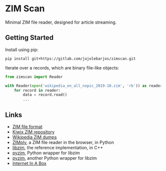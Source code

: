 
# ZIM Scan

Minimal ZIM file reader, designed for article streaming.


## Getting Started

Install using pip:

```
pip install git+https://gitlab.com/jojolebarjos/zimscan.git
```

Iterate over a records, which are binary file-like objects:

```python
from zimscan import Reader

with Reader(open('wikipedia_en_all_nopic_2019-10.zim', 'rb')) as reader:
    for record in reader:
        data = record.read()
        ...
```


## Links

 * [ZIM file format](https://openzim.org/wiki/ZIM_file_format)
 * [Kiwix ZIM repository](http://download.kiwix.org/zim/)
 * [Wikipedia ZIM dumps](https://dumps.wikimedia.org/other/kiwix/zim/wikipedia/)
 * [ZIMply](https://github.com/kimbauters/ZIMply), a ZIM file reader in the browser, in Python
 * [libzim](https://github.com/openzim/libzim), the reference implementation, in C++
 * [pyzim](https://github.com/pediapress/pyzim), Python wrapper for libzim
 * [pyzim](https://framagit.org/mgautierfr/pyzim), another Python wrapper for libzim
 * [Internet In A Box](https://github.com/iiab/internet-in-a-box)
